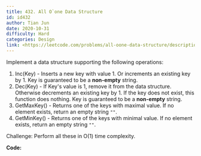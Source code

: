 ```yaml
---
title: 432. All O`one Data Structure
id: id432
author: Tian Jun
date: 2020-10-31
difficulty: Hard
categories: Design
link: <https://leetcode.com/problems/all-oone-data-structure/description/>
---
```


Implement a data structure supporting the following operations:

  1. Inc(Key) - Inserts a new key  with value 1. Or increments an existing key by 1. Key is guaranteed to be a **non-empty** string.
  2. Dec(Key) - If Key's value is 1, remove it from the data structure. Otherwise decrements an existing key by 1. If the key does not exist, this function does nothing. Key is guaranteed to be a **non-empty** string.
  3. GetMaxKey() - Returns one of the keys with maximal value. If no element exists, return an empty string `""`.
  4. GetMinKey() - Returns one of the keys with minimal value. If no element exists, return an empty string `""`.

Challenge: Perform all these in O(1) time complexity.


**Code:**
